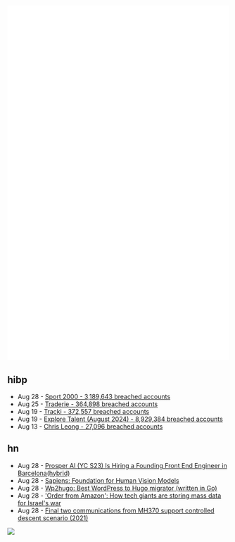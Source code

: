 ![Metrics](https://raw.githubusercontent.com/phixion/phixion/master/metrics.svg)

## hibp

<!--
for https://github.com/phixion/phixion/blob/main/.github/workflows/feeds.yml
-->
<!--START_SECTION:haveibeenpwnd-->
- Aug 28 - [Sport 2000 - 3,189,643 breached accounts](https://haveibeenpwned.com/PwnedWebsites#Sport2000)
- Aug 25 - [Traderie - 364,898 breached accounts](https://haveibeenpwned.com/PwnedWebsites#Traderie)
- Aug 19 - [Tracki - 372,557 breached accounts](https://haveibeenpwned.com/PwnedWebsites#Tracki)
- Aug 19 - [Explore Talent (August 2024) - 8,929,384 breached accounts](https://haveibeenpwned.com/PwnedWebsites#ExploreTalentAug2024)
- Aug 13 - [Chris Leong - 27,096 breached accounts](https://haveibeenpwned.com/PwnedWebsites#ChrisLeong)
<!--END_SECTION:haveibeenpwnd-->

## hn

<!--
for https://github.com/phixion/phixion/blob/main/.github/workflows/feeds.yml
-->
<!--START_SECTION:hn-->
- Aug 28 - [Prosper AI (YC S23) Is Hiring a Founding Front End Engineer in Barcelona(hybrid)](https://drive.google.com/file/d/14GPXekand9xzJEEOD2ze6m59zE0ZlBvC/view)
- Aug 28 - [Sapiens: Foundation for Human Vision Models](https://arxiv.org/abs/2408.12569)
- Aug 28 - [Wp2hugo: Best WordPress to Hugo migrator (written in Go)](https://github.com/ashishb/wp2hugo)
- Aug 28 - ['Order from Amazon': How tech giants are storing mass data for Israel's war](https://www.972mag.com/cloud-israeli-army-gaza-amazon-google-microsoft/)
- Aug 28 - [Final two communications from MH370 support controlled descent scenario (2021)](https://www.researchgate.net/publication/355242503_Final_Two_Communications_from_MH370_Supports_Controlled_Eastward_Descent_Scenario)
<!--END_SECTION:hn-->

<!--
for https://yhype.me
-->
![](https://hit.yhype.me/github/profile?user_id=13013670)
